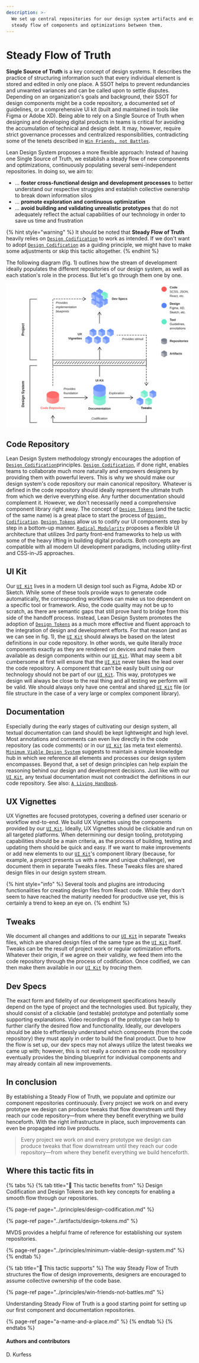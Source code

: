 ```yaml
---
description: >-
  We set up central repositories for our design system artifacts and establish a
  steady flow of components and optimizations between them.
---
```


# Steady Flow of Truth

**Single Source of Truth** is a key concept of design systems. It describes the practice of structuring information such that every individual element is stored and edited in only one place. A SSOT helps to prevent redundancies and unwanted variances and can be called upon to settle disputes. Depending on an organization's goals and background, their SSOT for design components might be a code repository, a documented set of guidelines, or a comprehensive UI kit \(built and maintained in tools like Figma or Adobe XD\). Being able to rely on a Single Source of Truth when designing and developing digital products in teams is critical for avoiding the accumulation of technical and design debt. It may, however, require strict governance processes and centralized responsibilities, contradicting some of the tenets described in [`Win Friends, not Battles`](../principles/win-friends-not-battles.md).

Lean Design System proposes a more flexible approach: Instead of having one Single Source of Truth, we establish a steady flow of new components and optimizations, continuously populating several semi-independent repositories. In doing so, we aim to:

* … **foster cross-functional design and development processes** to better understand our respective struggles and establish collective ownership to break down information silos
* … **promote exploration and continuous optimization**
* … **avoid building and validating unrealistic prototypes** that do not adequately reflect the actual capabilities of our technology in order to save us time and frustration

{% hint style="warning" %}
It should be noted that **Steady Flow of Truth** heavily relies on [`Design Codification`](../principles/design-codification.md) to work as intended. If we don't want to adopt [`Design Codification`](../principles/design-codification.md) as a guiding principle, we might have to make some adjustments or skip this tactic altogether.
{% endhint %}

The following diagram \(fig. 1\) outlines how the stream of development ideally populates the different repositories of our design system, as well as each station's role in the process. But let's go through them one by one.

![Fig. 1: Steady Flow of Truth](../../.gitbook/assets/fig_steady_flow.svg)

## Code Repository

Lean Design System methodology strongly encourages the adoption of [`Design Codification`](../principles/design-codification.md)principles. [`Design Codification`](../principles/design-codification.md), if done right, enables teams to collaborate much more naturally and empowers designers by providing them with powerful levers. This is why we should make our design system's code repository our main canonical repository. Whatever is defined in the code repository should ideally represent the ultimate truth from which we derive everything else. Any further documentation should complement it. However, we don't necessarily need a comprehensive component library right away. The concept of [`Design Tokens`](../artifacts/design-tokens.md) \(and the tactic of the same name\) is a great place to start the process of [`Design Codification`](../principles/design-codification.md). [`Design Tokens`](../artifacts/design-tokens.md) allow us to codify our UI components step by step in a bottom-up manner. [`Radical Modularity`](radical-modularity.md) proposes a flexible UI architecture that utilizes 3rd party front-end frameworks to help us with some of the heavy lifting in building digital products. Both concepts are compatible with all modern UI development paradigms, including utility-first and CSS-in-JS approaches.

## UI Kit

Our [`UI Kit`](../artifacts/ui-kits.md) lives in a modern UI design tool such as Figma, Adobe XD or Sketch. While some of these tools provide ways to generate code automatically, the corresponding workflows can make us too dependent on a specific tool or framework. Also, the code quality may not be up to scratch, as there are semantic gaps that still prove hard to bridge from this side of the handoff process. Instead, Lean Design System promotes the adoption of [`Design Tokens`](../artifacts/design-tokens.md) as a much more effective and fluent approach to the integration of design and development efforts. For that reason \(and as we can see in fig. 1\), the [`UI Kit`](../artifacts/ui-kits.md) should always be based on the latest definitions in our code repository. In other words, we quite literally _trace_ components exactly as they are rendered on devices and make them available as design components within our [`UI Kit`](../artifacts/ui-kits.md). What may seem a bit cumbersome at first will ensure that the [`UI Kit`](../artifacts/ui-kits.md) never takes the lead over the code repository. A component that can't be easily built using our technology should not be part of our [`UI Kit`](../artifacts/ui-kits.md). This way, prototypes we design will always be close to the real thing and all testing we perform will be valid. We should always only have one central and shared [`UI Kit`](../artifacts/ui-kits.md) file \(or file structure in the case of a very large or complex component library\).

## Documentation

Especially during the early stages of cultivating our design system, all textual documentation can \(and should\) be kept lightweight and high level. Most annotations and comments can even live directly in the code repository \(as code comments\) or in our [`UI Kit`](../artifacts/ui-kits.md) \(as meta text elements\). [`Minimum Viable Design System`](../principles/minimum-viable-design-system.md) suggests to maintain a simple knowledge hub in which we reference all elements and processes our design system encompasses. Beyond that, a set of design principles can help explain the reasoning behind our design and development decisions. Just like with our [`UI Kit`](../artifacts/ui-kits.md), any textual documentation must not contradict the definitions in our code repository. See also: [`A Living Handbook`](../artifacts/a-living-handbook.md).

## UX Vignettes

UX Vignettes are focused prototypes, covering a defined user scenario or workflow end-to-end. We build UX Vignettes using the components provided by our [`UI Kit`](../artifacts/ui-kits.md). Ideally, UX Vignettes should be clickable and run on all targeted platforms. When determining our design tooling, prototyping capabilities should be a main criteria, as the process of building, testing and updating them should be quick and easy. If we want to make improvements or add new elements to our [`UI Kit`](../artifacts/ui-kits.md)'s component library \(because, for example, a project presents us with a new and unique challenge\), we document them in separate Tweaks files. These Tweaks files are shared design files in our design system stream.

{% hint style="info" %}
Several tools and plugins are introducing functionalities for creating design files from React code. While they don't seem to have reached the maturity needed for productive use yet, this is certainly a trend to keep an eye on.
{% endhint %}

## Tweaks

We document all changes and additions to our [`UI Kit`](../artifacts/ui-kits.md) in separate Tweaks files, which are shared design files of the same type as the [`UI Kit`](../artifacts/ui-kits.md) itself. Tweaks can be the result of project work or regular optimization efforts. Whatever their origin, if we agree on their validity, we feed them into the code repository through the process of codification. Once codified, we can then make them available in our [`UI Kit`](../artifacts/ui-kits.md) by _tracing_ them.

## Dev Specs

The exact form and fidelity of our development specifications heavily depend on the type of project and the technologies used. But typically, they should consist of a clickable \(and testable\) prototype and potentially some supporting explanations. Video recordings of the prototype can help to further clarify the desired flow and functionality. Ideally, our developers should be able to effortlessly understand which components \(from the code repository\) they must apply in order to build the final product. Due to how the flow is set up, our dev specs may not always utilize the latest tweaks we came up with; however, this is not really a concern as the code repository eventually provides the binding blueprint for individual components and may already contain all new improvements.

## In conclusion

By establishing a Steady Flow of Truth, we populate and optimize our component repositories continuously. Every project we work on and every prototype we design can produce tweaks that flow downstream until they reach our code repository—from where they benefit everything we build henceforth. With the right infrastructure in place, such improvements can even be propagated into live products.

> Every project we work on and every prototype we design can produce tweaks that flow downstream until they reach our code repository—from where they benefit everything we build henceforth.

## Where this tactic fits in

{% tabs %}
{% tab title="🙏  This tactic benefits from" %}
Design Codification and Design Tokens are both key concepts for enabling a smooth flow through our repositories.

{% page-ref page="../principles/design-codification.md" %}

{% page-ref page="../artifacts/design-tokens.md" %}

MVDS provides a helpful frame of reference for establishing our system repositories.

{% page-ref page="../principles/minimum-viable-design-system.md" %}
{% endtab %}

{% tab title="💪  This tactic supports" %}
The way Steady Flow of Truth structures the flow of design improvements, designers are encouraged to assume collective ownership of the code base.

{% page-ref page="../principles/win-friends-not-battles.md" %}

Understanding Steady Flow of Truth is a good starting point for setting up our first component and documentation repositories.

{% page-ref page="a-name-and-a-place.md" %}
{% endtab %}
{% endtabs %}

#### Authors and contributors

D. Kurfess

